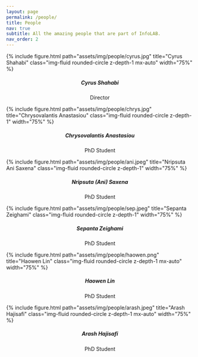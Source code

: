 ```yaml
---
layout: page
permalink: /people/
title: People
nav: true
subtitle: All the amazing people that are part of InfoLAB.
nav_order: 2
---
```


<div class="row">
    <div class="col-sm mt-5 mt-md-0">
    </div>
    <div class="col-sm mt-5 mt-md-0">
    </div>
    <div class="col-sm mt-5 mt-md-0">
        <div class="text-center">
            {% include figure.html path="assets/img/people/cyrus.jpg" title="Cyrus Shahabi" class="img-fluid rounded-circle z-depth-1 mx-auto" width="75%" %}
        </div>
        <h5 style="text-align:center">Cyrus Shahabi</h5>
        <p style="text-align:center;">Director</p>
    </div>
    <div class="col-sm mt-5 mt-md-0">
    </div>
    <div class="col-sm mt-5 mt-md-0">
    </div>
</div>

<div class="row">
    <div class="col-sm mt-5 mt-md-0">
        <div class="text-center">
            {% include figure.html path="assets/img/people/chrys.jpg" title="Chrysovalantis Anastasiou" class="img-fluid rounded-circle z-depth-1" width="75%" %}
        </div>
        <h5 style="text-align:center;">Chrysovalantis Anastasiou</h5>
        <p style="text-align:center;">PhD Student</p>
    </div>
    <div class="col-sm mt-5 mt-md-0">
        <div class="text-center">
            {% include figure.html path="assets/img/people/ani.jpeg" title="Nripsuta Ani Saxena" class="img-fluid rounded-circle z-depth-1" width="75%" %}
        </div>
        <h5 style="text-align:center;">Nripsuta (Ani) Saxena</h5>
        <p style="text-align:center;">PhD Student</p>
    </div>
    <div class="col-sm mt-5 mt-md-0">
        <div class="text-center">
            {% include figure.html path="assets/img/people/sep.jpeg" title="Sepanta Zeighami" class="img-fluid rounded-circle z-depth-1" width="75%" %}
        </div>
        <h5 style="text-align:center;">Sepanta Zeighami</h5>
        <p style="text-align:center;">PhD Student</p>
    </div>
    <div class="col-sm mt-5 mt-md-0">
        <div class="text-center">
            {% include figure.html path="assets/img/people/haowen.png" title="Haowen Lin" class="img-fluid rounded-circle z-depth-1 mx-auto" width="75%" %}
        </div>
        <h5 style="text-align:center;">Haowen Lin</h5>
        <p style="text-align:center;">PhD Student</p>
    </div>
    <div class="col-sm mt-5 mt-md-0">
        <div class="text-center">
            {% include figure.html path="assets/img/people/arash.jpeg" title="Arash Hajisafi" class="img-fluid rounded-circle z-depth-1 mx-auto" width="75%" %}
        </div>
        <h5 style="text-align:center;">Arash Hajisafi</h5>
        <p style="text-align:center;">PhD Student</p>
    </div>
</div>

<!-- <div class="row">
    <div class="col-sm mt-3 mt-md-0">
        <div class="text-center">
            {% include figure.html path="assets/img/people/haowen.png" title="Haowen Lin" class="img-fluid rounded-circle z-depth-1 mx-auto" width="75%" %}
        </div>
        <h5 style="text-align:center;">Haowen Lin</h5>
        <p style="text-align:center;">PhD Student</p>
    </div>
    <div class="col-sm mt-3 mt-md-0">
        <div class="text-center">
            {% include figure.html path="assets/img/people/arash.jpeg" title="Arash Hajisafi" class="img-fluid rounded-circle z-depth-1 mx-auto" width="75%" %}
        </div>
        <h5 style="text-align:center;">Arash Hajisafi</h5>
        <p style="text-align:center;">PhD Student</p>
    </div>
    <div class="col-sm mt-3 mt-md-0">
        <div class="text-center">
            {% include figure.html path="assets/img/people/yuehan.jpeg" title="Yuehan Qin" class="img-fluid rounded-circle z-depth-1 mx-auto" width="75%" %}
        </div>
        <h5 style="text-align:center;">Yuehan Qin</h5>
        <p style="text-align:center;">PhD Student</p>
    </div>
</div>

<div class="row">
    <div class="col-sm mt-3 mt-md-0">
        <div class="text-center">
            {% include figure.html path="assets/img/people/maria.jpeg" title="Maria Despoina Siampou" class="img-fluid rounded-circle z-depth-1 mx-auto" width="75%" %}
        </div>
        <h5 style="text-align:center;">Maria Despoina Siampou</h5>
        <p style="text-align:center;">PhD Student</p>
    </div>
    <div class="col-sm mt-3 mt-md-0">
    </div>
    <div class="col-sm mt-3 mt-md-0">
    </div>
</div>


### PostDoc Alumni

##### Min Young Mun

Now Principal Researcher, Machine Learning Lab, AI&SW Center, Samsung Eletronics

Email:minyoung.mun@samsung.com

##### Sanjay Purushotham

Now Assistant Professor in the Department of Information Systems, University of Maryland Baltimore County

Email:psanjay@umbc.edu

##### Tobias Emrich

Ludwig-Maximilians-Universität München Lehr- und Forschungseinheit für Datenbanksysteme Oettingenstr.

Email:emrich@dbs.ifi.lmu.de

##### Tim Marsh

Now Honours Program Director, Games Design Lecturer in Griffith Film School (GFS), Griffith University, Australia

Email:t.marsh@griffith.edu.au

##### Yinan Jing

Now Assistant Professor in School of Computer Science, Fudan University

Email:jingyn@fudan.edu.cn

##### Hyokyeong Lee

Email: hyokyeol@usc.edu

##### Samaneh Hejazi

Email:smnhej@yahoo.com

##### Yinghao Cai

Chinese Academy of Sciences

Email:caiyinghao@gmail.com

##### Liyue Fan

Now Assistant Professor in the State University of New York at Albany

Email:lfan4@albany.edu

##### Han Su

Now Associate Professor in the University of Electronic Science and Technology of China

Email:suan.sue@gmail.com



### PhD Alumni

##### Ritesh Ahuja

Graduated in June 2022

Now at Oracle

##### Giorgos Constantinou

Graduated in Sep 2021

Software Development Engineer at Amazon

Email:gconst02@gmail.com

##### Mingxuan Yue

Graduated in Aug 2021

Software Engineer at Google

Email:yuemingxuan88@gmail.com

##### Kien Nguyen

Graduated in Aug 2021

Research Scientist at Facebook

Email:kiennd@fb.com

##### Luan Tran

Graduated in Aug 2021

Investment Software Researcher at Worldquant LLC

Email:lutran@worldquant.com

##### Abdullah Alfarrarjeh

Graduated in Dec 2019

Assistant Professor at German Jordanian University (GJU)

Email:abdullah.alfarrarjeh@gju.edu.jo

##### [Yaguang Li](https://liyaguang.github.io/)

Graduated in May 2019

Senior Research Engineer at Google Brain

Email:yaguang@google.com

##### Mohammad Asghari

Graduated in Aug 2018

Software Engineer at Google

Email:masghari@google.com

##### Ying Lu

Graduated in May 2018

AI Researcher at DiDi Research America

Email:yinglu@didiglobal.com

##### Hien To

Graduated in October 2017

Software Engineer at Amazon

Email:hiento@amazon.com

##### Dingxiong Deng

Graduated in August 2017

Software Engineer at Facebook

Email:dengdx@gmail.com

##### [Rose Yu](https://roseyu.com/)

Graduated in May 2017

Assistant Professor at Northeastern University

Email:roseyu@northeastern.edu

##### Afsin Akdogan

Graduated in October 2015

Software Engineer at Google

Email:afsin@google.com

##### Huy Pham

Graduated in June 2015

Now at Oracle

##### Bei Pan

Graduated in May 2014

Applied Researcher at Microsoft

Email: to be updated

##### Houtan Shirani-Mehr

Graduated in June 2013

Software Engineer at Apple

Email: hshirani@gmail.com

##### Ali Khodaei

Graduated in May 2013

Product Manager at Yahoo

Email: alik@yahoo-inc.com

##### Leyla Kazemi

Graduated in October 2012

Now Program manager in the Windows Server and System Center division at Microsoft

Email: leylak@microsoft.com

##### Ugur Demiryurek

Graduated in August 2012

Now Research Scientist at IMSC, University of Southern California

Email:demiryur@usc.edu

##### Ling Hu

Graduated in July 2012

Now Software Engineer at Google

Email: lingb@google.com

##### Songhua Xing

Graduated in December 2011

Now Researcher at IBM research Watson

Email: sxing@us.ibm.com

##### Ali Khosh

VP of Emerging Technology at Qaundary Peak Research

Email: ali@quandarypeak.com

##### Hyunjin Yoon

Graduated in September 2009

Now Senior Member of Engineering Staff

Electronics and Telecommunications Research Institute (ETRI)

Email: hjyoon73@stri.re.kr

##### Mehrdad Jahangiri

Graduated in Aug 2008

Now Software Engineer at Google

Email: mehrdad@jahangiri.net

##### SunHee Yoon

Graduated in May 2008

Postdoc at Stanford University

Email: sunhee@stanford.edu

##### Mehdi Sharifzadeh

Graduated in May 2007

Now at Google

Email: shzadeh@gmail.com

##### Kiyoung Yang

Graduated in May 2007

Now Senior Data & Applied Scientist at Microsoft

Email:kiyan@microsoft.com

##### Farnoush Banaei-Kashani

Graduated in December 2006

Now Postdoctoral Research Associate at InfoLab

Email: banaeika@usc.edu

##### Ching-Chien (Jason) Chen

Graduated in May 2005

Now Senior Software Engineer - Search at Disney Interactive

Email:chingchien.chen@gmail.com

##### Mohammad-Reza Kolahdouzan

Graduated in August 2004

Position immediately after graduation: Yahoo!

Current position: Fox Interactive Media, Fox Audience Network

Email: mohammad_ysm@yahoo.com

##### Shu-Yuen Dean Yao (Didi Yao)

Graduated in August 2003

Position immediately after graduation: Intel

Now Sr. Technical Marketing Manager at VMware, Inc

Email: dyao@vmware.com

##### Yi-Shin Chen

Graduated in Nov 2002

Now at Department of Computer Science, National Tsing Hua University (Faculty)

Email: yishin@cs.nthu.edu.tw

##### Maytham H. Safar

Graduated in Sep 2000

Now at Kuwait University (Faculty)

Email: maytham@engkuniv.edu.kw

##### Ali Dashti

Graduated in 1999

Now at Kuwait University (Faculty)

Email: dashti@eng.kuniv.edu.kw

##### Mohammad Alshayeji

Graduated in 1999

Now at Kuwait University (Faculty)

Email: alshayej@eng.kuniv.edy.kw -->